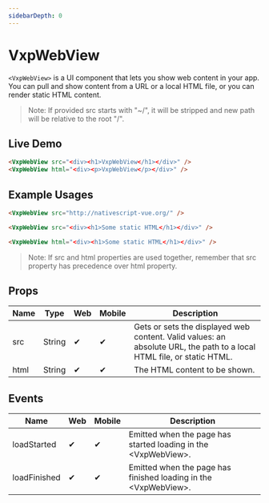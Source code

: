 ```yaml
---
sidebarDepth: 0
---
```


# VxpWebView

`<VxpWebView>` is a UI component that lets you show web content in your app. You can pull and show content from a URL or a local HTML file, or you can render static HTML content.

> Note: If provided src starts with "~/", it will be stripped and new path will be relative to the root "/".

## Live Demo

<DocExampleBox codeBox="https://codesandbox.io/s/o4zv94romq?module=%2Fsrc%2FApp.vue">

```html
<VxpWebView src="<div><h1>VxpWebView</h1></div>" />
<VxpWebView html="<div><p>VxpWebView</p></div>" />
```
<VxpWebViewDoc />
</DocExampleBox>

## Example Usages


```html
<VxpWebView src="http://nativescript-vue.org/" />
```

```html
<VxpWebView src="<div><h1>Some static HTML</h1></div>" />
```

```html
<VxpWebView html="<div><h1>Some static HTML</h1></div>" />
```



> Note: If src and html properties are used together, remember that src property has precedence over html property.



## Props

| Name | Type | Web | Mobile | Description |
| --- | --- | --- | --- | --- |
| src | String | ✔ | ✔ | Gets or sets the displayed web content. Valid values: an absolute URL, the path to a local HTML file, or static HTML. |
| html | String | ✔ | ✔ | The HTML content to be shown. |

## Events

| Name | Web | Mobile | Description |
| --- | --- | --- | --- |
| loadStarted | ✔ | ✔ | Emitted when the page has started loading in the \<VxpWebView\>. |
| loadFinished | ✔ | ✔ | Emitted when the page has finished loading in the \<VxpWebView\>. |
